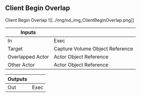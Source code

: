 ## Client Begin Overlap
Client Begin Overlap
![[../img/nd_img_ClientBeginOverlap.png]]

|Inputs||
|--|--|
| In | Exec |
| Target | Capture Volume Object Reference |
| Overlapped Actor | Actor Object Reference |
| Other Actor | Actor Object Reference |

|Outputs||
|--|--|
| Out | Exec |
